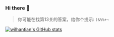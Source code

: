 ### Hi there 👋

> 你可能在找第13关的答案，给你个提示: `)&%%+~`

[![wilhantian's GitHub stats](https://github-readme-stats.vercel.app/api?username=wilhantian&show_icons=true&theme=radical)](https://github.com/anuraghazra/github-readme-stats)

<!--
**wilhantian/wilhantian** is a ✨ _special_ ✨ repository because its `README.md` (this file) appears on your GitHub profile.

Here are some ideas to get you started:

- 🔭 I’m currently working on ...
- 🌱 I’m currently learning ...
- 👯 I’m looking to collaborate on ...
- 🤔 I’m looking for help with ...
- 💬 Ask me about ...
- 📫 How to reach me: ...
- 😄 Pronouns: ...
- ⚡ Fun fact: ...
-->
